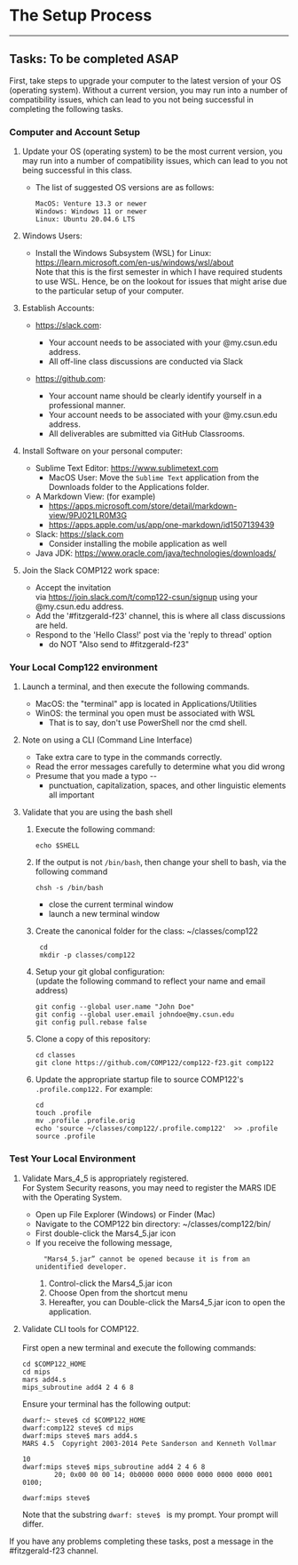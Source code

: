 # The Setup Process
---
## Tasks: To be completed ASAP
  First, take steps to upgrade your computer to the latest version of your OS (operating system).  Without a current version, you may run into a number of compatibility issues, which can lead to you not being successful in completing the following tasks. 


### Computer and Account Setup  
  1. Update your OS (operating system) to be the most current version, you may run into a number of compatibility issues, which can lead to you not being successful in this class.
     - The list of suggested OS versions are as follows:
       ```
       MacOS: Venture 13.3 or newer
       Windows: Windows 11 or newer
       Linux: Ubuntu 20.04.6 LTS
       ```

  1. Windows Users:
     - Install the Windows Subsystem (WSL) for Linux: https://learn.microsoft.com/en-us/windows/wsl/about <br>
     Note that this is the first semester in which I have required students to use WSL.  Hence, be on the lookout for issues that might arise due to the particular setup of your computer.


  1. Establish Accounts:
     - https://slack.com: 
       - Your account needs to be associated with your @my.csun.edu address.
       - All off-line class discussions are conducted via Slack

     - https://github.com: 
       - Your account name should be clearly identify yourself in a professional manner.
       - Your account needs to be associated with your @my.csun.edu address.
       - All deliverables are submitted via GitHub Classrooms.

  1. Install Software on your personal computer:
     - Sublime Text Editor: https://www.sublimetext.com
       - MacOS User: Move the `Sublime Text` application from the Downloads folder to the Applications folder.
     - A Markdown View: (for example)
       - https://apps.microsoft.com/store/detail/markdown-view/9PJ021LR0M3G
       - https://apps.apple.com/us/app/one-markdown/id1507139439
     - Slack: https://slack.com  <br />   
       * Consider installing the mobile application as well
     - Java JDK: https://www.oracle.com/java/technologies/downloads/


  1. Join the Slack COMP122 work space:
     - Accept the invitation <br/> via https://join.slack.com/t/comp122-csun/signup using your @my.csun.edu address.
     - Add the '#fitzgerald-f23' channel, this is where all class discussions are held.
     - Respond to the 'Hello Class!' post via the 'reply to thread' option 
       - do NOT "Also send to #fitzgerald-f23"


### Your Local Comp122 environment
  1. Launch a terminal, and then execute the following commands.
     - MacOS: the "terminal" app is located in Applications/Utilities
     - WinOS: the terminal you open must be associated with WSL
       * That is to say, don't use PowerShell nor the cmd shell.

  1. Note on using a CLI (Command Line Interface)
     - Take extra care to type in the commands correctly.  
     - Read the error messages carefully to determine what you did wrong
     - Presume that you made a typo -- 
       - punctuation, capitalization, spaces, and other linguistic elements all important


  1. Validate that you are using the bash shell

     1. Execute the following command:
        ```
        echo $SHELL
        ```
     1. If the output is not `/bin/bash`, then change your shell to bash, via the following command
        ```
        chsh -s /bin/bash
        ```
        - close the current terminal window
        - launch a new terminal window

     1. Create the canonical folder for the class: \~/classes/comp122 
        ```
         cd
         mkdir -p classes/comp122
         ```
     1. Setup your git global configuration: <br />
        (update the following command to reflect your name and email address)
        ```
        git config --global user.name "John Doe"
        git config --global user.email johndoe@my.csun.edu
        git config pull.rebase false 
        ```

     1. Clone a copy of this repository:
        ```
        cd classes
        git clone https://github.com/COMP122/comp122-f23.git comp122
        ```
     1. Update the appropriate startup file to source COMP122's `.profile.comp122.`   For example:
        ```
        cd
        touch .profile
        mv .profile .profile.orig
        echo 'source ~/classes/comp122/.profile.comp122'  >> .profile
        source .profile
        ```

### Test Your Local Environment

  1. Validate Mars_4_5 is appropriately registered. <br/>
  For System Security reasons, you may need to register the MARS IDE with the Operating System.
     - Open up File Explorer (Windows) or Finder (Mac)
     - Navigate to the COMP122 bin directory: \~/classes/comp122/bin/
     - First double-click the Mars4_5.jar icon
     - If you receive the following message, 
       ```
         "Mars4_5.jar” cannot be opened because it is from an unidentified developer.
       ```
       1. Control-click the Mars4_5.jar icon
       1. Choose Open from the shortcut menu
       1. Hereafter, you can Double-click the Mars4_5.jar icon to open the application.



  1. Validate CLI tools for COMP122.<br/>  
     First open a new terminal and execute the following commands:
     ```
     cd $COMP122_HOME
     cd mips
     mars add4.s
     mips_subroutine add4 2 4 6 8
     ```
     
     Ensure your terminal has the following output:
     ```
     dwarf:~ steve$ cd $COMP122_HOME
     dwarf:comp122 steve$ cd mips
     dwarf:mips steve$ mars add4.s
     MARS 4.5  Copyright 2003-2014 Pete Sanderson and Kenneth Vollmar
     
     10
     dwarf:mips steve$ mips_subroutine add4 2 4 6 8
             20; 0x00 00 00 14; 0b0000 0000 0000 0000 0000 0000 0001 0100;
     
     dwarf:mips steve$ 
     ```
     Note that the substring `dwarf: steve$ ` is my prompt. Your prompt will differ.

If you have any problems completing these tasks, post a message in the #fitzgerald-f23 channel.



